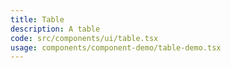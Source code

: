 ```yaml
---
title: Table
description: A table
code: src/components/ui/table.tsx
usage: components/component-demo/table-demo.tsx
---
```

